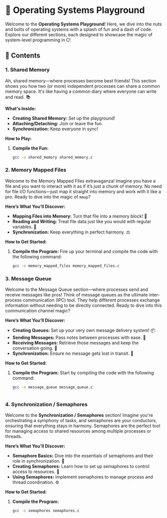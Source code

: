 # 🚀 Operating Systems Playground

Welcome to the **Operating Systems Playground**! Here, we dive into the nuts and bolts of operating systems with a splash of fun and a dash of code. Explore our different sections, each designed to showcase the magic of system-level programming in C!

## 🌟 Contents

### 1. **Shared Memory**

Ah, shared memory—where processes become best friends! This section shows you how two (or more) independent processes can share a common memory space. It's like having a common diary where everyone can write and read. 📚

**What's Inside:**
- **Creating Shared Memory:** Set up the playground!
- **Attaching/Detaching:** Join or leave the fun.
- **Synchronization:** Keep everyone in sync!

**How to Play:**
1. **Compile the Fun:**
   ```bash
   gcc -o shared_memory shared_memory.c
### 2. **Memory Mapped Files**

Welcome to the Memory Mapped Files extravaganza! Imagine you have a file and you want to interact with it as if it’s just a chunk of memory. No need for file I/O functions—just map it straight into memory and work with it like a pro. Ready to dive into the magic of `mmap`?

**Here’s What You’ll Discover:**

- **Mapping Files into Memory:** Turn that file into a memory block! 🧩
- **Reading and Writing:** Treat file data just like you would with regular variables. 📝
- **Synchronization:** Keep everything in perfect harmony. ⚖️

**How to Get Started:**

1. **Compile the Program:**
   Fire up your terminal and compile the code with the following command:
   ```bash
   gcc -o memory_mapped_files memory_mapped_files.c
### 3. **Message Queue**

Welcome to the Message Queue section—where processes send and receive messages like pros! Think of message queues as the ultimate inter-process communication (IPC) tool. They help different processes exchange information without needing to be directly connected. Ready to dive into this communication channel magic?

**Here’s What You’ll Discover:**

- **Creating Queues:** Set up your very own message delivery system! 📦
- **Sending Messages:** Pass notes between processes with ease. 📨
- **Receiving Messages:** Retrieve those messages and keep the conversation going. 📩
- **Synchronization:** Ensure no message gets lost in transit. 🔄

**How to Get Started:**

1. **Compile the Program:**
   Start by compiling the code with the following command:
   ```bash
   gcc -o message_queue message_queue.c



### 4. **Synchronization / Semaphores**

Welcome to the **Synchronization / Semaphores** section! Imagine you're orchestrating a symphony of tasks, and semaphores are your conductors, ensuring that everything stays in harmony. Semaphores are the perfect tool for managing access to shared resources among multiple processes or threads.

**Here’s What You’ll Discover:**

- **Semaphore Basics:** Dive into the essentials of semaphores and their role in synchronization. 🎯
- **Creating Semaphores:** Learn how to set up semaphores to control access to resources. 🔧
- **Using Semaphores:** Implement semaphores to manage process and thread coordination. ⚙️

**How to Get Started:**

1. **Compile the Program:**
   ```bash
   gcc -o semaphores semaphores.c
